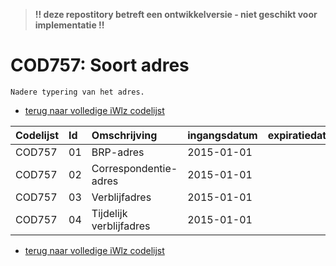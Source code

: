 > **!! deze repostitory betreft een ontwikkelversie - niet geschikt voor implementatie !!**	
# COD757: Soort adres	
	Nadere typering van het adres.	

* [terug naar volledige iWlz codelijst](../../iWlz-codelijsten.md)

|Codelijst|Id|Omschrijving|ingangsdatum|expiratiedatum|mutatiedatum|mutatie|	
|:--|:--|:--|:--|:--|:--|:--|	
|	COD757	|	01	|	BRP-adres	|	2015-01-01	|		|	2017-07-01	|	gewijzigd	|
|	COD757	|	02	|	Correspondentie-adres	|	2015-01-01	|		|		|		|
|	COD757	|	03	|	Verblijfadres	|	2015-01-01	|		|		|		|
|	COD757	|	04	|	Tijdelijk verblijfadres	|	2015-01-01	|		|		|		|

* [terug naar volledige iWlz codelijst](../../iWlz-codelijsten.md)
